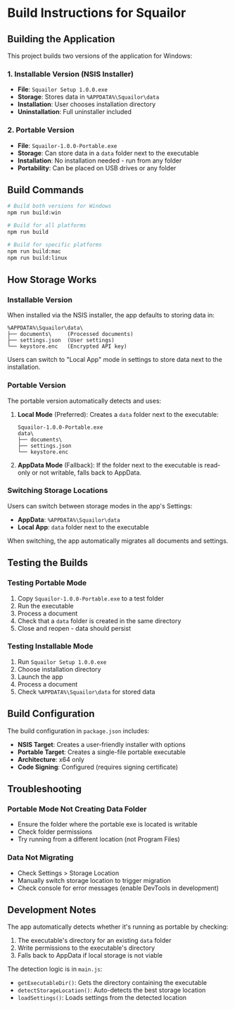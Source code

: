 # Build Instructions for Squailor

## Building the Application

This project builds two versions of the application for Windows:

### 1. Installable Version (NSIS Installer)
- **File**: `Squailor Setup 1.0.0.exe`
- **Storage**: Stores data in `%APPDATA%\Squailor\data`
- **Installation**: User chooses installation directory
- **Uninstallation**: Full uninstaller included

### 2. Portable Version
- **File**: `Squailor-1.0.0-Portable.exe`
- **Storage**: Can store data in a `data` folder next to the executable
- **Installation**: No installation needed - run from any folder
- **Portability**: Can be placed on USB drives or any folder

## Build Commands

```bash
# Build both versions for Windows
npm run build:win

# Build for all platforms
npm run build

# Build for specific platforms
npm run build:mac
npm run build:linux
```

## How Storage Works

### Installable Version
When installed via the NSIS installer, the app defaults to storing data in:
```
%APPDATA%\Squailor\data\
├── documents\     (Processed documents)
├── settings.json  (User settings)
└── keystore.enc   (Encrypted API key)
```

Users can switch to "Local App" mode in settings to store data next to the installation.

### Portable Version
The portable version automatically detects and uses:
1. **Local Mode** (Preferred): Creates a `data` folder next to the executable:
   ```
   Squailor-1.0.0-Portable.exe
   data\
   ├── documents\
   ├── settings.json
   └── keystore.enc
   ```
   
2. **AppData Mode** (Fallback): If the folder next to the executable is read-only or not writable, falls back to AppData.

### Switching Storage Locations
Users can switch between storage modes in the app's Settings:
- **AppData**: `%APPDATA%\Squailor\data`
- **Local App**: `data` folder next to the executable

When switching, the app automatically migrates all documents and settings.

## Testing the Builds

### Testing Portable Mode
1. Copy `Squailor-1.0.0-Portable.exe` to a test folder
2. Run the executable
3. Process a document
4. Check that a `data` folder is created in the same directory
5. Close and reopen - data should persist

### Testing Installable Mode
1. Run `Squailor Setup 1.0.0.exe`
2. Choose installation directory
3. Launch the app
4. Process a document
5. Check `%APPDATA%\Squailor\data` for stored data

## Build Configuration

The build configuration in `package.json` includes:

- **NSIS Target**: Creates a user-friendly installer with options
- **Portable Target**: Creates a single-file portable executable
- **Architecture**: x64 only
- **Code Signing**: Configured (requires signing certificate)

## Troubleshooting

### Portable Mode Not Creating Data Folder
- Ensure the folder where the portable exe is located is writable
- Check folder permissions
- Try running from a different location (not Program Files)

### Data Not Migrating
- Check Settings > Storage Location
- Manually switch storage location to trigger migration
- Check console for error messages (enable DevTools in development)

## Development Notes

The app automatically detects whether it's running as portable by checking:
1. The executable's directory for an existing `data` folder
2. Write permissions to the executable's directory
3. Falls back to AppData if local storage is not viable

The detection logic is in `main.js`:
- `getExecutableDir()`: Gets the directory containing the executable
- `detectStorageLocation()`: Auto-detects the best storage location
- `loadSettings()`: Loads settings from the detected location

